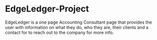 # EdgeLedger-Project
EdgeLedger is a one page Accounting Consultant page that provides the user with information on what they do, who they are, their clients and a contact for to reach out to the company for more info.
